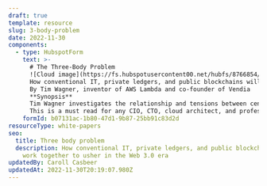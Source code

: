 ```yaml
---
draft: true
template: resource
slug: 3-body-problem
date: 2022-11-30
components:
  - type: HubspotForm
    text: >-
      # The Three-Body Problem 
      ![Cloud image](https://fs.hubspotusercontent00.net/hubfs/8766854/Cloud%20image.png)
      How conventional IT, private ledgers, and public blockchains will work together to usher in the Web 3.0 era.
      By Tim Wagner, inventor of AWS Lambda and co-founder of Vendia
      **Synopsis**
      Tim Wagner investigates the relationship and tensions between centralized IT, private ledgers and public blockchains for application development. Instead of a 'winner' Wagner proposes that all three will need to work together for optimal business solutions and technical outcomes.
      This is a must read for any CIO, CTO, cloud architect, and professional developers responsible for delivering reliable, data-based solutions.
    formId: b07131ac-1b80-47d1-9b87-25bb91c83d2d
resourceType: white-papers
seo:
  title: Three body problem
  description: How conventional IT, private ledgers, and public blockchains will
    work together to usher in the Web 3.0 era
updatedBy: Caroll Casbeer
updatedAt: 2022-11-30T20:19:07.980Z
---
```


